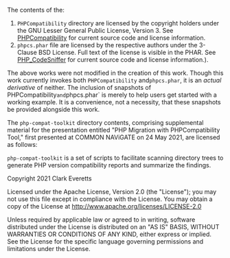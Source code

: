 The contents of the:
1. `PHPCompatibility` directory are licensed by the copyright holders
   under the GNU Lesser General Public License, Version 3. See
   [PHPCompatibility](https://github.com/PHPCompatibility/PHPCompatibility)
   for current source code and license information.
2. `phpcs.phar` file are licensed by the respective authors under the 3-Clause
   BSD License. Full text of the license is visible in the PHAR. See
   [PHP_CodeSniffer](https://github.com/squizlabs/PHP_CodeSniffer)
   for current source code and license information.).

The above works were not modified in the creation of this work. Though
this work currently invokes both `PHPCompatibility` and`phpcs.phar`, it is an
_actual derivative_ of neither. The inclusion of snapshots of 
PHPCompatibility` and `phpcs.phar` is merely to help users get started with a
working example. It is a convenience, not a necessity, that these snapshots be
provided alongside this work.

The `php-compat-toolkit` directory contents, comprising supplemental
material for the presentation entitled "PHP Migration with PHPCompatibility
Tool," first presented at COMMON NAViGATE on 24 May 2021, are licensed as follows:

`php-compat-toolkit` is a set of scripts to facilitate scanning directory
trees to generate PHP version compatibility reports and summarize the findings.

Copyright 2021 Clark Everetts

Licensed under the Apache License, Version 2.0 (the "License");
you may not use this file except in compliance with the License.
You may obtain a copy of the License at http://www.apache.org/licenses/LICENSE-2.0

Unless required by applicable law or agreed to in writing, software
distributed under the License is distributed on an "AS IS" BASIS,
WITHOUT WARRANTIES OR CONDITIONS OF ANY KIND, either express or implied.
See the License for the specific language governing permissions and
limitations under the License.